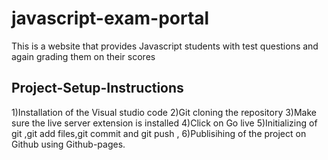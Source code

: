 # javascript-exam-portal

This is a website that provides Javascript students with test questions and again grading them on their scores

## Project-Setup-Instructions

1)Installation of the Visual studio code
2)Git cloning the repository
3)Make sure the live server extension is installed
4)Click on Go live
5)Initializing of git ,git add files,git commit and git push ,
6)Publisihing of the project on Github using Github-pages.
